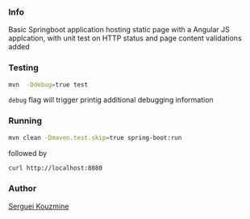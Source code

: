 ### Info

Basic Springboot application hosting static page with a Angular JS  applcation, with unit test on HTTP status and page content validations added

### Testing
```sh
mvn  -Ddebug=true test
```
`debug` flag will trigger printig additional debugging information

### Running
```sh
mvn clean -Dmaven.test.skip=true spring-boot:run
```
followed by

```sh
curl http://localhost:8080
```

### Author
[Serguei Kouzmine](kouzmine_serguei@yahoo.com)
